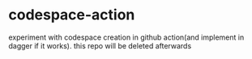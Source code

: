 # codespace-action
experiment with codespace creation in github action(and implement in dagger if it works). this repo will be deleted afterwards


